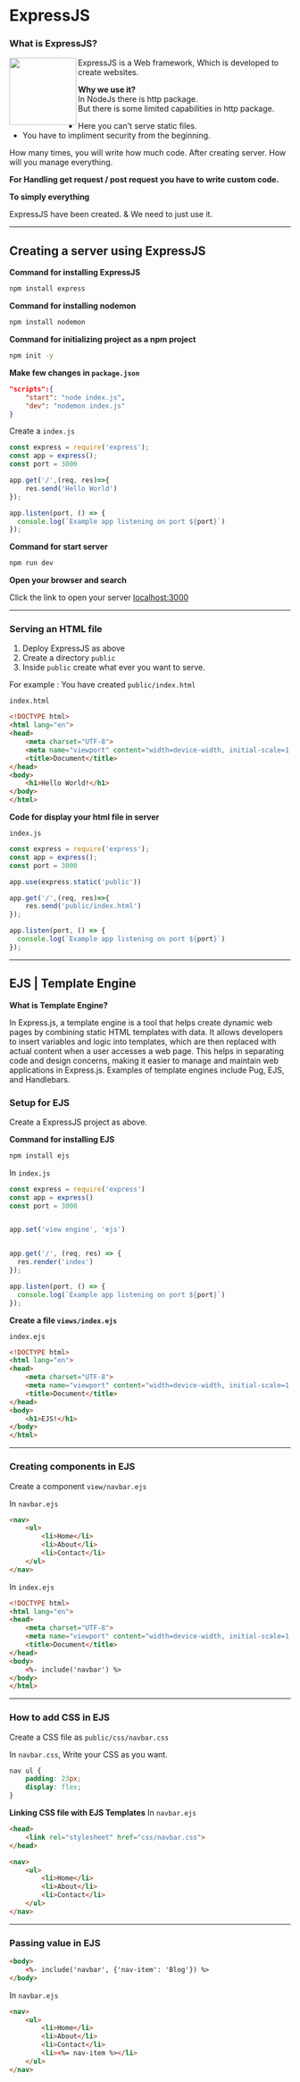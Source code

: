 # ExpressJS
### What is ExpressJS?

<img src="https://github.com/Ninja-Vikash/asset-cloud/blob/main/icon%20%26%20png/expressjs.png" height="120px" align="left">

ExpressJS is a Web framework, Which is developed to create websites.

**Why we use it?** <br>
In NodeJs there is http package. <br>
But there is some limited capabilities in http package.
- Here you can't serve static files.
- You have to impliment security from the beginning.

How many times, you will write how much code. After creating server. How will you manage everything.

**For Handling get request / post request you have to write custom code.**

**To simply everything**

ExpressJS have been created. & We need to just use it.

---

## Creating a server using ExpressJS
**Command for installing ExpressJS**
```bash
npm install express
```

**Command for installing nodemon**
```bash
npm install nodemon
```
**Command for initializing project as a npm project**
```bash
npm init -y
```
**Make few changes in  `package.json`**
```json
"scripts":{
    "start": "node index.js",
    "dev": "nodemon index.js"
}
```
Create a `index.js`
```js
const express = require('express');
const app = express();
const port = 3000

app.get('/',(req, res)=>{
    res.send('Hello World')
});

app.listen(port, () => {
  console.log(`Example app listening on port ${port}`)
});
```
**Command for start server**
```bash
npm run dev
```
**Open your browser and search**

Click the link to open your server [localhost:3000](http://localhost:3000)

---
### Serving an HTML file
1. Deploy ExpressJS as above
2. Create a directory `public`
3. Inside `public` create what ever you want to serve.

For example : You have created `public/index.html`

`index.html`
```html
<!DOCTYPE html>
<html lang="en">
<head>
    <meta charset="UTF-8">
    <meta name="viewport" content="width=device-width, initial-scale=1.0">
    <title>Document</title>
</head>
<body>
    <h1>Hello World!</h1>
</body>
</html>
```

**Code for display your html file in server**

`index.js`
```js
const express = require('express');
const app = express();
const port = 3000

app.use(express.static('public'))

app.get('/',(req, res)=>{
    res.send('public/index.html')
});

app.listen(port, () => {
  console.log(`Example app listening on port ${port}`)
});
```
---
## EJS | Template Engine 
**What is Template Engine?**

In Express.js, a template engine is a tool that helps create dynamic web pages by combining static HTML templates with data. It allows developers to insert variables and logic into templates, which are then replaced with actual content when a user accesses a web page. This helps in separating code and design concerns, making it easier to manage and maintain web applications in Express.js. Examples of template engines include Pug, EJS, and Handlebars.

### Setup for EJS

Create a ExpressJS project as above.

**Command for installing EJS**
```bash
npm install ejs
```

In `index.js`
```js
const express = require('express')
const app = express()
const port = 3000


app.set('view engine', 'ejs')


app.get('/', (req, res) => {
  res.render('index')
});

app.listen(port, () => {
  console.log(`Example app listening on port ${port}`)
});
```
**Create a file `views/index.ejs`**

`index.ejs`
```html
<!DOCTYPE html>
<html lang="en">
<head>
    <meta charset="UTF-8">
    <meta name="viewport" content="width=device-width, initial-scale=1.0">
    <title>Document</title>
</head>
<body>
    <h1>EJS!</h1>
</body>
</html>
```
---
### Creating components in EJS
Create a component `view/navbar.ejs`

In `navbar.ejs`
```html
<nav>
    <ul>
        <li>Home</li>
        <li>About</li>
        <li>Contact</li>
    </ul>
</nav>
```
In `index.ejs`
```html
<!DOCTYPE html>
<html lang="en">
<head>
    <meta charset="UTF-8">
    <meta name="viewport" content="width=device-width, initial-scale=1.0">
    <title>Document</title>
</head>
<body>
    <%- include('navbar') %>
</body>
</html>
```
---
### How to add CSS in EJS

Create a CSS file as `public/css/navbar.css`

In `navbar.css`, Write your CSS as you want.
```css
nav ul {
    padding: 23px;
    display: flex;
}
```

**Linking CSS file with EJS Templates**
In `navbar.ejs`
```html
<head>
    <link rel="stylesheet" href="css/navbar.css">
</head>

<nav>
    <ul>
        <li>Home</li>
        <li>About</li>
        <li>Contact</li>
    </ul>
</nav>
```
---
### Passing value in EJS
```html
<body>
    <%- include('navbar', {'nav-item': 'Blog'}) %>
</body>
```
In `navbar.ejs`
```html
<nav>
    <ul>
        <li>Home</li>
        <li>About</li>
        <li>Contact</li>
        <li><%= nav-item %></li>
    </ul>
</nav>
```
